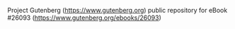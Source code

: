 Project Gutenberg (https://www.gutenberg.org) public repository for eBook #26093 (https://www.gutenberg.org/ebooks/26093)
